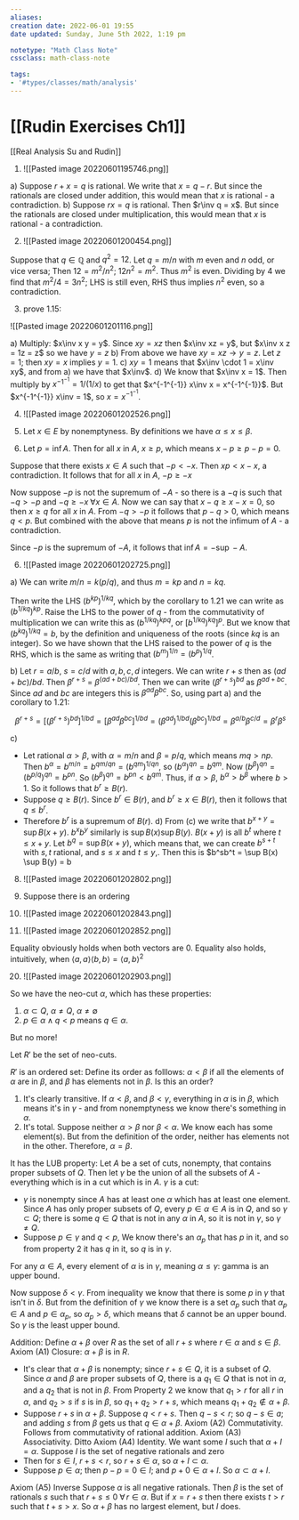 ```yaml
---
aliases:
creation date: 2022-06-01 19:55
date updated: Sunday, June 5th 2022, 1:19 pm

notetype: "Math Class Note"
cssclass: math-class-note

tags: 
- '#types/classes/math/analysis'
---
```


# [[Rudin Exercises Ch1]]
[[Real Analysis Su and Rudin]]

1) ![[Pasted image 20220601195746.png]]

a) Suppose $r + x = q$ is rational. We write that $x = q - r$. But since the rationals are closed under addition, this would mean that $x$ is rational - a contradiction. 
b) Suppose $rx = q$ is rational. Then $r\inv q = x$.   But since the rationals are closed under multiplication, this would mean that $x$ is rational - a contradiction. 

2) ![[Pasted image 20220601200454.png]]

Suppose that $q \in \mathbb{Q}$ and $q^2 = 12$. Let $q = m/n$ with $m$ even and $n$ odd, or vice versa; Then $12 = m^2/n^2$; $12 n^2 = m^2$. Thus $m^2$ is even. Dividing by $4$ we find that $m^2/4 = 3n^2$; LHS is still even, RHS thus implies $n^2$ even, so a contradiction. 

3) prove 1.15:

![[Pasted image 20220601201116.png]]

a) Multiply: $x\inv x y = y$. Since $xy = xz$ then $x\inv xz = y$, but $x\inv x z = 1z = z$ so we have $y = z$
b) From above we have $xy = xz \to y = z$. Let $z = 1$; then $xy = x$ implies $y = 1$. 
c) $xy = 1$ means that $x\inv \cdot 1 = x\inv xy$, and from a) we have that  $x\inv$.
d) We know that $x\inv x = 1$. Then multiply by $x^{-1^{-1}} = 1/(1/x)$ to get that $x^{-1^{-1}} x\inv x = x^{-1^{-1}}$. But $x^{-1^{-1}} x\inv = 1$, so $x = x^{-1^{-1}}$. 

4) ![[Pasted image 20220601202526.png]]

4) Let $x \in E$ by nonemptyness. By definitions we have $\alpha \leq x \leq \beta$. 
5) Let $p = \inf A$. Then for all $x$ in $A$, $x \geq p$, which means $x - p \geq p - p = 0$. 

Suppose that there exists $x \in A$ such that $-p < -x$. Then $xp < x - x$, a contradiction. It follows that for all $x$ in $A$, $-p \geq -x$ 

Now suppose $-p$ is not the supremum of $-A$ - so there is a  $-q$ is such that $-q > -p$ and $-q \geq -x \; \forall x \in A$. 
Now we can say that $x - q \geq x - x = 0$, so then $x \geq q$ for all $x$ in $A$. 
From $-q > -p$ it follows that  $p - q > 0$, which means $q < p$. But combined with the above that means $p$ is not the infimum of $A$ - a contradiction. 

Since $-p$ is the supremum of $-A$, it follows that $\inf A = - \sup -A$. 


6) ![[Pasted image 20220601202725.png]]

a) We can write $m/n = k(p/q)$, and thus $m = kp$ and $n = kq$. 

Then write the LHS $(b^{kp})^{1/kq}$, which by the corollary to 1.21 we can write as $(b^{1/kq} )^{kp}$. Raise the LHS to the power of $q$ - from the commutativity of multiplication we can write this as $(b^{1/kq} )^{kpq}$, or $[b^{1/kq} )^{kq}]^p$. But we know that $(b^{kq})^{1/kq} = b$, by the definition and uniqueness of the roots (since $kq$ is an integer). So we have shown that the LHS raised to the power of $q$ is the RHS, which is the same as writing that $(b^m)^{1/n} = (b^p)^{1/q}$.

b) Let $r = a/b$, $s = c/d$ with $a,b,c,d$ integers. We can write $r + s$ then as $(ad + bc)/bd$. 
Then $\beta^{r + s}$ = $\beta^{(ad + bc)/bd}$. Then we can write $(\beta^{r+s})^{bd}$ as $\beta^{ad + bc}$. Since $ad$ and $bc$ are integers this is $\beta^{ad}\beta^{bc}$. So, using part a) and the corollary to 1.21:

$$\beta^{r+s} = [(\beta^{r+s})^{bd}]^{1/bd} = [\beta^{ad}\beta^{bc}]^{1/bd} = (\beta^{ad})^{1/bd}(\beta^{bc})^{1/bd} = \beta^{a/b}\beta^{c/d} = \beta^r\beta^s$$

c) 
- Let rational $\alpha > \beta$, with $\alpha = m/n$ and $\beta = p/q$, which means $mq > np$. Then $b^\alpha = b^{m/n} = b^{qm/qn} = (b^{qm})^{1/qn}$, so $(b^\alpha)^{qn} = b^{qm}$. Now $(b^\beta)^{qn} = (b^{p/q})^{qn} = b^{pn}$. So $(b^\beta)^{qn} = b^{pn} < b^{qm}$. Thus, if $\alpha > \beta$, $b^\alpha > b^\beta$ where $b > 1$.  So it follows that $b^r \geq B(r)$.  
- Suppose $q \geq B(r)$. Since $b^r \in B(r)$, and $b^r \geq x \in B(r)$, then it follows that $q \leq b^r$. 
- Therefore $b^r$ is a supremum of $B(r)$. 
d) From (c) we write that $b^{x + y} = \sup B(x + y)$. $b^x b^y$ similarly is $\sup B(x) \sup B(y)$. 
$B(x + y)$ is all $b^t$ where $t \leq x + y$. Let $b^q = \sup B(x + y)$, which means that, we can create $b^{s+t}$ with $s, t$ rational, and $s \leq x$ and $t \leq y$,. Then this is $b^sb^t = \sup B(x) \sup B(y) = b




8) ![[Pasted image 20220601202802.png]]


8) Suppose there is an ordering

12) ![[Pasted image 20220601202843.png]]


15) ![[Pasted image 20220601202852.png]]


Equality obviously holds when both vectors are $0$. Equality also holds, intuitively, when $\langle a,a\rangle \langle b,b \rangle = \langle a,b \rangle^2$

20) ![[Pasted image 20220601202903.png]]

So we have the neo-cut $\alpha$, which has these properties:
1) $\alpha \subset Q$, $\alpha \neq Q$, $\alpha \neq \emptyset$
2) $p \in \alpha \land q < p$ means $q \in \alpha$. 

But no more!

Let $R'$ be the set of neo-cuts. 

$R'$ is an ordered set:
Define its order as folllows: $\alpha < \beta$ if all the elements of $\alpha$ are in $\beta$, and $\beta$ has elements not in $\beta$. Is this an order?
1) It's clearly transitive. If $\alpha < \beta$, and $\beta < \gamma$, everything in $\alpha$ is in $\beta$, which means it's in $\gamma$ - and from nonemptyness we know there's something in $\alpha$.
2) It's total. Suppose neither $\alpha > \beta$ nor $\beta < \alpha$. We know each has some element(s). But from the definition of the order, neither has elements not in the other. Therefore, $\alpha = \beta$. 

It has the LUB property:
Let $A$ be a set of cuts, nonempty, that contains proper subsets of $Q$. Then let $\gamma$ be the union of all the subsets of $A$ - everything which is in a cut which is in $A$. $\gamma$ is a cut:
- $\gamma$ is nonempty since $A$ has at least one $\alpha$ which has at least one element. Since $A$ has only proper subsets of $Q$, every $p \in \alpha \in A$ is in $Q$, and so $\gamma \subset Q$;  there is some $q \in Q$ that is not in any $\alpha$ in $A$, so it is not in $\gamma$, so $\gamma \neq Q$.
- Suppose $p \in \gamma$ and $q < p$, We know there's an $\alpha_p$ that has $p$ in it, and so from property 2 it has $q$ in it, so $q$ is in $\gamma$.

For any $\alpha \in A$, every element of $\alpha$ is in $\gamma$, meaning $\alpha \leq \gamma$: gamma is an upper bound.

Now suppose $\delta < \gamma$. From inequality we know that there is some $p$ in $\gamma$ that isn't in $\delta$. But from the definition of $\gamma$ we know there is a set $\alpha_p$ such that $\alpha_p \in A$ and $p \in \alpha_p$, so $\alpha_p > \delta$, which means that $\delta$ cannot be an upper bound. So $\gamma$ is the least upper bound. 

Addition:
Define $\alpha + \beta$ over $R$ as the set of all $r + s$ where $r \in \alpha$ and $s \in \beta$. 
Axiom (A1) Closure: $\alpha + \beta$ is in $R$.
- It's clear that $\alpha + \beta$ is nonempty; since $r + s \in Q$, it is a subset of $Q$. Since $\alpha$ and $\beta$ are proper subsets of $Q$, there is a $q_1 \in Q$ that is not in $\alpha$, and a $q_2$ that is not in $\beta$. From Property 2 we know that $q_1 > r$ for all $r$ in $\alpha$, and $q_2 > s$ if $s$ is in $\beta$, so $q_1 + q_2> r+ s$, which means $q_1 + q_2 \notin \alpha + \beta$.  
- Suppose $r + s$ in $\alpha + \beta$. Suppose $q < r + s$. Then $q - s < r$; so $q - s \in a$; and adding $s$ from $\beta$ gets us that $q \in \alpha + \beta$.
Axiom (A2) Commutativity. Follows from commutativity of rational addition.
Axiom (A3) Associativity. Ditto
Axiom (A4) Identity. We want some $I$ such that $\alpha + I = \alpha$. Suppose $I$ is the set of negative rationals and zero
- Then for $s \in I$, $r + s < r$, so $r + s \in \alpha$, so $\alpha + I \subset \alpha$. 
- Suppose $p \in \alpha$; then $p - p = 0 \in I$; and $p + 0 \in \alpha + I$. So $\alpha \subset \alpha + I$. 

Axiom (A5) Inverse
Suppose $\alpha$ is all negative rationals. Then $\beta$ is the set of rationals $s$ such that $r  + s \leq 0 \; \forall\,  r \in \alpha$. But if $x = r + s$ then there exists $t > r$ such that $t + s > x$. So $\alpha + \beta$ has no largest element, but $I$ does. 
